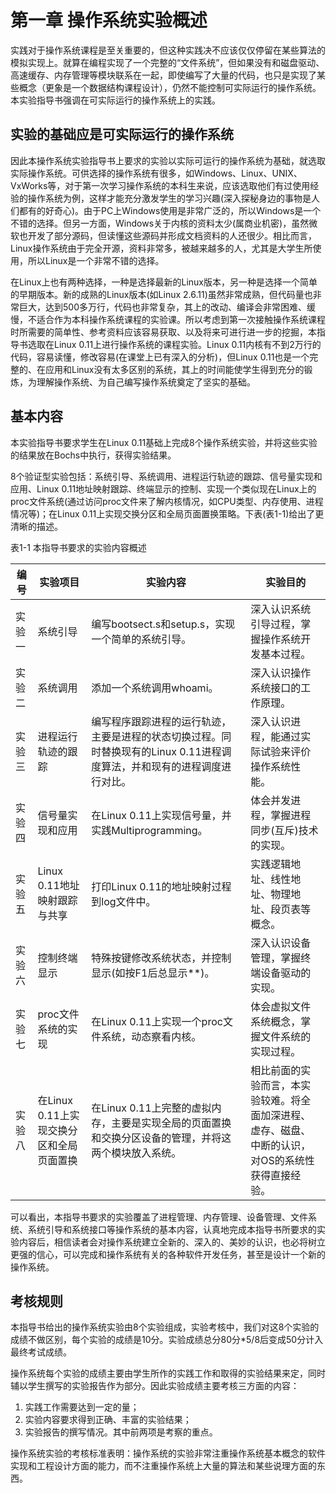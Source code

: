 # 第一章 操作系统实验概述

实践对于操作系统课程是至关重要的，但这种实践决不应该仅仅停留在某些算法的模拟实现上。就算在编程实现了一个完整的“文件系统”，但如果没有和磁盘驱动、高速缓存、内存管理等模块联系在一起，即使编写了大量的代码，也只是实现了某些概念（更象是一个数据结构课程设计），仍然不能控制可实际运行的操作系统。本实验指导书强调在可实际运行的操作系统上的实践。

## 实验的基础应是可实际运行的操作系统

因此本操作系统实验指导书上要求的实验以实际可运行的操作系统为基础，就选取实际操作系统。可供选择的操作系统有很多，如Windows、Linux、UNIX、VxWorks等，对于第一次学习操作系统的本科生来说，应该选取他们有过使用经验的操作系统为例，这样才能充分激发学生的学习兴趣(深入探秘身边的事物是人们都有的好奇心)。由于PC上Windows使用是非常广泛的，所以Windows是一个不错的选择。但另一方面，Windows关于内核的资料太少(属商业机密)，虽然微软也开发了部分源码，但读懂这些源码并形成文档资料的人还很少。相比而言，Linux操作系统由于完全开源，资料非常多，被越来越多的人，尤其是大学生所使用，所以Linux是一个非常不错的选择。

在Linux上也有两种选择，一种是选择最新的Linux版本，另一种是选择一个简单的早期版本。新的成熟的Linux版本(如Linux 2.6.11)虽然非常成熟，但代码量也非常巨大，达到500多万行，代码也非常复杂，其上的改动、编译会非常困难、缓慢，不适合作为本科操作系统课程的实验课。所以考虑到第一次接触操作系统课程时所需要的简单性、参考资料应该容易获取、以及将来可进行进一步的挖掘，本指导书选取在Linux 0.11上进行操作系统的课程实验。Linux 0.11内核有不到2万行的代码，容易读懂，修改容易(在课堂上已有深入的分析)，但Linux 0.11也是一个完整的、在应用和Linux没有太多区别的系统，其上的时间能使学生得到充分的锻炼，为理解操作系统、为自己编写操作系统奠定了坚实的基础。

## 基本内容

本实验指导书要求学生在Linux 0.11基础上完成8个操作系统实验，并将这些实验的结果放在Bochs中执行，获得实验结果。

8个验证型实验包括：系统引导、系统调用、进程运行轨迹的跟踪、信号量实现和应用、Linux 0.11地址映射跟踪、终端显示的控制、实现一个类似现在Linux上的proc文件系统(通过访问proc文件来了解内核情况，如CPU类型、内存使用、进程情况等)；在Linux 0.11上实现交换分区和全局页面置换策略。下表(表1-1)给出了更清晰的描述。

表1-1 本指导书要求的实验内容概述



|  编号  | 实验项目 | 实验内容 | 实验目的 |
| ------ | ---------| -------- | -------- |
| 实验一 | 系统引导 | 编写bootsect.s和setup.s，实现一个简单的系统引导。| 深入认识系统引导过程，掌握操作系统开发基本过程。|
| 实验二 | 系统调用 | 添加一个系统调用whoami。| 深入认识操作系统接口的工作原理。|
| 实验三 | 进程运行轨迹的跟踪 | 编写程序跟踪进程的运行轨迹，主要是进程的状态切换过程。同时替换现有的Linux 0.11进程调度算法，并和现有的进程调度进行对比。	| 深入认识进程，能通过实际试验来评价操作系统性能。|
| 实验四 | 信号量实现和应用 | 在Linux 0.11上实现信号量，并实践Multiprogramming。|	体会并发进程，掌握进程同步(互斥)技术的实现。|
| 实验五 | Linux 0.11地址映射跟踪与共享 | 打印Linux 0.11的地址映射过程到log文件中。 | 	实践逻辑地址、线性地址、物理地址、段页表等概念。|
| 实验六 | 控制终端显示 | 特殊按键修改系统状态，并控制显示(如按F1后总显示**)。 | 深入认识设备管理，掌握终端设备驱动的实现。|
| 实验七 | proc文件系统的实现 | 在Linux 0.11上实现一个proc文件系统，动态察看内核。| 体会虚拟文件系统概念，掌握文件系统的实现过程。|
| 实验八 | 在Linux 0.11上实现交换分区和全局页面置换 | 在Linux 0.11上完整的虚拟内存，主要是实现全局的页面置换和交换分区设备的管理，并将这两个模块放入系统。 | 相比前面的实验而言，本实验较难。将全面加深进程、虚存、磁盘、中断的认识，对OS的系统性获得直接经验。|

可以看出，本指导书要求的实验覆盖了进程管理、内存管理、设备管理、文件系统、系统引导和系统接口等操作系统的基本内容，认真地完成本指导书所要求的实验内容后，相信读者会对操作系统建立全新的、深入的、美妙的认识，也必将树立更强的信心，可以完成和操作系统有关的各种软件开发任务，甚至是设计一个新的操作系统。

## 考核规则

本指导书给出的操作系统实验由8个实验组成，实验考核中，我们对这8个实验的成绩不做区别，每个实验的成绩是10分。实验成绩总分80分*5/8后变成50分计入最终考试成绩。

操作系统每个实验的成绩主要由学生所作的实践工作和取得的实验结果来定，同时辅以学生撰写的实验报告作为部分。因此实验成绩主要考核三方面的内容：

1. 实践工作需要达到一定的量；
2. 实验内容要求得到正确、丰富的实验结果；
3. 实验报告的撰写情况。其中前两项是考察的重点。

操作系统实验的考核标准表明：操作系统的实验非常注重操作系统基本概念的软件实现和工程设计方面的能力，而不注重操作系统上大量的算法和某些说理方面的东西。
